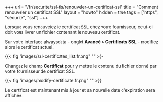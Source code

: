 +++
url = "/fr/securite/ssl-tls/renouveler-un-certificat-ssl"
title = "Comment renouveler un certificat SSL"
layout = "howto"
hidden = true
tags = ["https", "sécurité", "ssl"]
+++

Lorsque vous renouvelez le certificat SSL chez votre fournisseur, celui-ci doit vous livrer un fichier contenant le nouveau certificat.

Sur votre interface alwaysdata - onglet **Avancé > Certificats SSL** - modifiez alors le certificat actuel.

{{< fig "images/ssl-certificates_list.fr.png" "" >}}

Changez le champ **Certificat** pour y mettre le contenu du fichier donné par votre fournisseur de certificat SSL.

{{< fig "images/modify-certificate.fr.png" "" >}}

Le certificat est maintenant mis à jour et sa nouvelle date d'expiration sera affichée.
